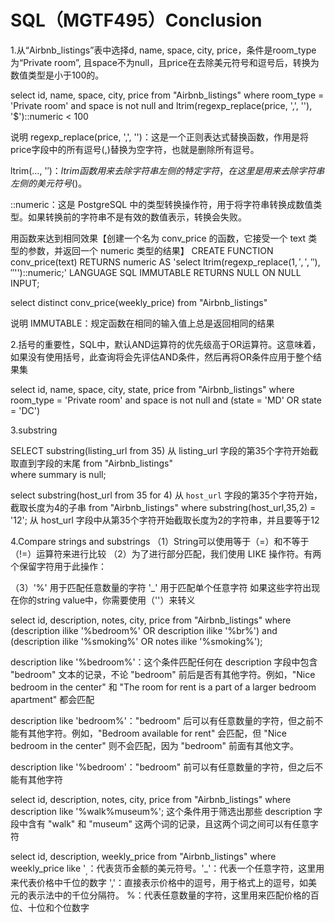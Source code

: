 # SQL（MGTF495）Conclusion

1.从“Airbnb_listings”表中选择d, name, space, city, price，条件是room_type为“Private room”,
且space不为null，且price在去除美元符号和逗号后，转换为数值类型是小于100的。

select id, name, space, city, price
from "Airbnb_listings"
where room_type = 'Private room' and
  space is not null and ltrim(regexp_replace(price, ',', ''), '$')::numeric < 100

说明
regexp_replace(price, ',', '')：这是一个正则表达式替换函数，作用是将price字段中的所有逗号(,)替换为空字符，也就是删除所有逗号。

ltrim(…, '$')：ltrim函数用来去除字符串左侧的特定字符，在这里是用来去除字符串左侧的美元符号($)。

::numeric：这是 PostgreSQL 中的类型转换操作符，用于将字符串转换成数值类型。如果转换前的字符串不是有效的数值表示，转换会失败。

用函数来达到相同效果【创建一个名为 conv_price 的函数，它接受一个 text 类型的参数，并返回一个 numeric 类型的结果】
CREATE FUNCTION conv_price(text) RETURNS numeric
  AS 'select ltrim(regexp_replace($1, ',', ''), ''$'')::numeric;'
  LANGUAGE SQL
  IMMUTABLE
  RETURNS NULL ON NULL INPUT;

select distinct conv_price(weekly_price)
from "Airbnb_listings"

说明
IMMUTABLE：规定函数在相同的输入值上总是返回相同的结果


2.括号的重要性，SQL中，默认AND运算符的优先级高于OR运算符。这意味着，如果没有使用括号，此查询将会先评估AND条件，然后再将OR条件应用于整个结果集

select id, name, space, city, state, price
from "Airbnb_listings"
where room_type = 'Private room' and
  space is not null and (state = 'MD' OR state = 'DC')

3.substring

SELECT substring(listing_url from 35)    从 listing_url 字段的第35个字符开始截取直到字段的末尾
from "Airbnb_listings"       
where summary is null;

select substring(host_url from 35 for 4)   从 `host_url` 字段的第35个字符开始，截取长度为4的子串
from "Airbnb_listings"
where substring(host_url,35,2) = '12';     从 host_url 字段中从第35个字符开始截取长度为2的字符串，并且要等于12

4.Compare strings and substrings
（1）String可以使用等于（=）和不等于（!=）运算符来进行比较
（2）为了进行部分匹配，我们使用 LIKE 操作符。有两个保留字符用于此操作：

（3）'%' 用于匹配任意数量的字符
    '_' 用于匹配单个任意字符
如果这些字符出现在你的string value中，你需要使用（'\'）来转义

select id, description, notes, city, price from "Airbnb_listings"
where (description ilike '%bedroom%' OR description ilike '%br%') and
      (description ilike '%smoking%' OR notes ilike '%smoking%');


description like '%bedroom%'：这个条件匹配任何在 description 字段中包含 "bedroom" 文本的记录，不论 "bedroom" 前后是否有其他字符。例如，"Nice bedroom in the center" 和 "The room for rent is a part of a larger bedroom apartment" 都会匹配

description like 'bedroom%'："bedroom" 后可以有任意数量的字符，但之前不能有其他字符。例如，"Bedroom available for rent" 会匹配，但 "Nice bedroom in the center" 则不会匹配，因为 "bedroom" 前面有其他文字。

description like  '%bedroom'："bedroom" 前可以有任意数量的字符，但之后不能有其他字符

select id, description, notes, city, price 
from "Airbnb_listings" 
where description like '%walk%museum%';   这个条件用于筛选出那些 description 字段中含有 "walk" 和 "museum" 这两个词的记录，且这两个词之间可以有任意字符

select id, description, weekly_price 
from "Airbnb_listings" 
where weekly_price like '$_,%';           这个条件用于筛选 weekly_price 字段的值。$：代表货币金额的美元符号。'_'：代表一个任意字符，这里用来代表价格中千位的数字
                                          ','：直接表示价格中的逗号，用于格式上的逗号，如美元的表示法中的千位分隔符。 %：代表任意数量的字符，这里用来匹配价格的百位、十位和个位数字
  
